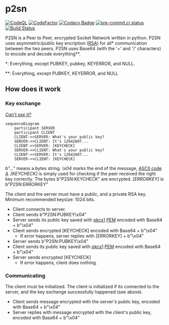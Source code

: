 # p2sn

[![CodeQL](https://github.com/koviubi56/p2sn/actions/workflows/codeql-analysis.yml/badge.svg)](https://github.com/koviubi56/p2sn/actions/workflows/codeql-analysis.yml)
[![CodeFactor](https://www.codefactor.io/repository/github/koviubi56/p2sn/badge)](https://www.codefactor.io/repository/github/koviubi56/p2sn)
[![Codacy Badge](https://app.codacy.com/project/badge/Grade/8425401d1e874be1a4c02b31ab5e48d4)](https://www.codacy.com/gh/koviubi56/p2sn/dashboard?utm_source=github.com&utm_medium=referral&utm_content=koviubi56/p2sn&utm_campaign=Badge_Grade)
[![pre-commit.ci status](https://results.pre-commit.ci/badge/github/koviubi56/p2sn/main.svg)](https://results.pre-commit.ci/latest/github/koviubi56/p2sn/main)
[![Build Status](https://app.travis-ci.com/koviubi56/p2sn.svg?branch=main)](https://app.travis-ci.com/koviubi56/p2sn)

P2SN is a Peer to Peer, encrypted Socket Network written in python.
P2SN uses asymmetric/public key encription ([RSA](https://pypi.org/project/rsa/)) for all\* communication between the two peers.
P2SN uses Base64 (with the '+' and '/' characters) to encode and decode everything\*\*.

\*: Everything, except PUBKEY, pubkey, KEYERROR, and NULL.

\*\*: Everything, except PUBKEY, KEYERROR, and NULL

## How does it work

### Key exchange

_[Can't see it?](https://gist.github.com/koviubi56/aaa2309ce82123b97e29a70354298b41)_

<!-- ! IMPORTANT NOTE: If you edit te diagram below, make sure to edit the fallback diagram above! -->

```mermaid
sequenceDiagram
    participant SERVER
    participant CLIENT
    CLIENT->>SERVER: What's your public key?
    SERVER->>CLIENT: It's 12642607...
    CLIENT->>SERVER: [KEYCHECK]
    SERVER->>CLIENT: What's your public key?
    CLIENT->>SERVER: It's 12642607...
    SERVER->>CLIENT: [KEYCHECK]
```

<!-- ! IMPORTANT NOTE: If you edit te diagram above, make sure to edit the fallback diagram ("Can't see it?")! -->

_b"..."_ means a bytes string.
_\x04_ marks the end of the message, [ASCII code 4](https://theasciicode.com.ar/ascii-control-characters/eot-end-of-transmission-diamonds-card-suit-ascii-code-4.html).
_[KEYCHECK]_ is simply used for checking if the peer received the right key correctly. The bytes b"P2SN:KEYCHECK" are encrypted.
_[ERRORKEY]_ is b"P2SN:ERRORKEY"

The client and the server must have a public, and a private RSA key. Minimum recommended keysize: 1024 bits.

- Client connects to server.
- Client sends b"P2SN:PUBKEY\x04"
- Server sends its public key saved with [pkcs1](https://en.wikipedia.org/wiki/PKCS_1) [PEM](https://en.wikipedia.org/wiki/Privacy-Enhanced_Mail) encoded with Base64 + b"\x04"
- Client sends encrypted [KEYCHECK] encoded with Base64 + b"\x04"
  - If error happens, server replies with [ERRORKEY] + b"\x04"
- Server sends b"P2SN:PUBKEY\x04"
- Client sends its public key saved with [pkcs1](https://en.wikipedia.org/wiki/PKCS_1) [PEM](https://en.wikipedia.org/wiki/Privacy-Enhanced_Mail) encoded with Base64 + b"\x04"
- Server sends encrypted [KEYCHECK]
  - If error happens, client does nothing.

### Communicating

The client must be initialized. The client is initialized if its connected to the server, and the key exchange successfully happened (see above).

- Client sends message encrypted with the server's public key, encoded with Base64 + b"\x04"
- Server replies with message encrypted with the client's public key, encoded with Base64 + b"\x04"
